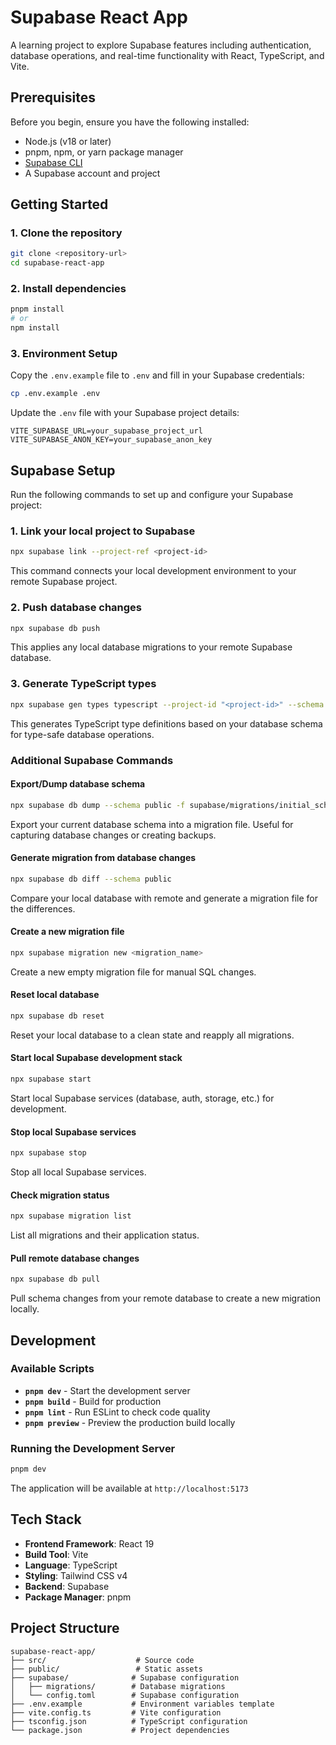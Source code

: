 # Supabase React App

A learning project to explore Supabase features including authentication, database operations, and real-time functionality with React, TypeScript, and Vite.

## Prerequisites

Before you begin, ensure you have the following installed:

- Node.js (v18 or later)
- pnpm, npm, or yarn package manager
- [Supabase CLI](https://supabase.com/docs/guides/cli)
- A Supabase account and project

## Getting Started

### 1. Clone the repository

```bash
git clone <repository-url>
cd supabase-react-app
```

### 2. Install dependencies

```bash
pnpm install
# or
npm install
```

### 3. Environment Setup

Copy the `.env.example` file to `.env` and fill in your Supabase credentials:

```bash
cp .env.example .env
```

Update the `.env` file with your Supabase project details:

```env
VITE_SUPABASE_URL=your_supabase_project_url
VITE_SUPABASE_ANON_KEY=your_supabase_anon_key
```

## Supabase Setup

Run the following commands to set up and configure your Supabase project:

### 1. Link your local project to Supabase

```bash
npx supabase link --project-ref <project-id>
```

This command connects your local development environment to your remote Supabase project.

### 2. Push database changes

```bash
npx supabase db push
```

This applies any local database migrations to your remote Supabase database.

### 3. Generate TypeScript types

```bash
npx supabase gen types typescript --project-id "<project-id>" --schema public > src/database.types.ts
```

This generates TypeScript type definitions based on your database schema for type-safe database operations.

### Additional Supabase Commands

#### Export/Dump database schema

```bash
npx supabase db dump --schema public -f supabase/migrations/initial_schema.sql
```

Export your current database schema into a migration file. Useful for capturing database changes or creating backups.

#### Generate migration from database changes

```bash
npx supabase db diff --schema public
```

Compare your local database with remote and generate a migration file for the differences.

#### Create a new migration file

```bash
npx supabase migration new <migration_name>
```

Create a new empty migration file for manual SQL changes.

#### Reset local database

```bash
npx supabase db reset
```

Reset your local database to a clean state and reapply all migrations.

#### Start local Supabase development stack

```bash
npx supabase start
```

Start local Supabase services (database, auth, storage, etc.) for development.

#### Stop local Supabase services

```bash
npx supabase stop
```

Stop all local Supabase services.

#### Check migration status

```bash
npx supabase migration list
```

List all migrations and their application status.

#### Pull remote database changes

```bash
npx supabase db pull
```

Pull schema changes from your remote database to create a new migration locally.

## Development

### Available Scripts

- **`pnpm dev`** - Start the development server
- **`pnpm build`** - Build for production
- **`pnpm lint`** - Run ESLint to check code quality
- **`pnpm preview`** - Preview the production build locally

### Running the Development Server

```bash
pnpm dev
```

The application will be available at `http://localhost:5173`

## Tech Stack

- **Frontend Framework**: React 19
- **Build Tool**: Vite
- **Language**: TypeScript
- **Styling**: Tailwind CSS v4
- **Backend**: Supabase
- **Package Manager**: pnpm

## Project Structure

```
supabase-react-app/
├── src/                    # Source code
├── public/                 # Static assets
├── supabase/              # Supabase configuration
│   ├── migrations/        # Database migrations
│   └── config.toml        # Supabase configuration
├── .env.example           # Environment variables template
├── vite.config.ts         # Vite configuration
├── tsconfig.json          # TypeScript configuration
└── package.json           # Project dependencies
```
